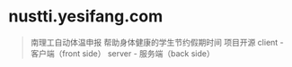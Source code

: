 # nustti.yesifang.com
> 南理工自动体温申报
> 帮助身体健康的学生节约假期时间
> 项目开源
> client - 客户端（front side）
> server - 服务端（back side）
